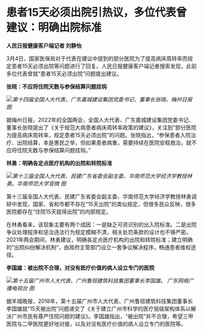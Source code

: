 # 患者15天必须出院引热议，多位代表曾建议：明确出院标准

**人民日报健康客户端记者 刘静怡**

3月4日，国家医保局对于代表在建议中提到的部分医院为了提高病床周转率而规定患者15天必须出院等问题进行了回复。人民日报健康客户端记者搜索发现，此前多位代表曾就“患者15天必须出院”问题提出建议。

**张晓：不应将住院天数与参保结算问题挂钩**

![](https://inews.gtimg.com/om_bt/Oxq4rnx4K17nuqTEUudcIW31TB9dZLPnbDZqPUrEgXp0MAA/1000)_第十四届全国人大代表，广东嘉城建设集团党委书记、董事长张晓。梅州日报
图_

据梅州日报，2022年的全国两会，全国人大代表、广东嘉城建设集团党委书记、董事长张晓提出了《关于规范大病患者病床周转率政策的建议》，关注到“部分医院为提高病床周转率，规定患者15天必须出院”的问题。张晓指出，“参保患者入院治疗、出院结算，本是惠民之举，但如果患者病重，需要持续在医院安稳救治，就不应将住院天数与参保结算问题挂钩。”

**林勇：明确各定点医疗机构的出院和转院标准**

![](https://inews.gtimg.com/om_bt/OcAuHXOZYXtd_Ow9_z4Y7ZWZ4ECIYGKObNVZB6bty3GcoAA/1000)_第十三届全国人大代表、民建广东省委会副主委、华南师范大学经济学教授林勇。华南师范大学官微
图_

第十三届全国人大代表、民建广东省委会副主委、华南师范大学经济学教授林勇调研中发现，国家、省和市都不存在“15天出院”的类似规定，但很多民众反映，很多医院都存在“住院15天就得出院”的内部规定。

在林勇看来，该现象主要有两个成因：一是缺乏可资识别的出入院标准。二是出院争议处理程序和惩治违法行为规定模糊不清，相关处罚条款的设计也不够严密。2021年两会期间，林勇建议，明确各定点医疗机构的出院和转院标准；建立明确的“出院纠纷解决机制”，由政府主管部门设立一套争议解决程序，畅通患者维权途径。

**李国雄：被出院不合理，对没有医疗价值的病人设立专门的医院**

![](https://inews.gtimg.com/om_bt/OGvjVMJ__HDGgjkfJgC4hQvB7qbBSjhbaYsKDLMOo_6XAAA/1000)_第十五届广州市人大代表、广州鲁班建筑科技集团董事长李国雄。
广东网络广播电视台 图_

据羊城晚报，2018年，第十五届广州市人大代表、广州鲁班建筑科技集团董事长李国雄就“15天被出院”问题递交了《关于建立广州市科学的医疗层级架构体系以解决广州市民有尊严住院问题的建议》。李国雄指出，“被出院”并不合理，希望三甲医院与二甲医院更好地对接，以及对没有医疗价值的病人设立专门的医院等。

